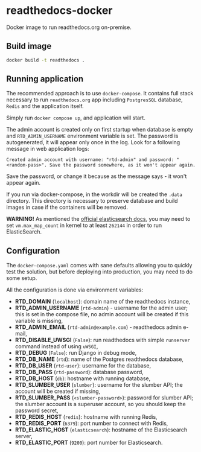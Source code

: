 # readthedocs-docker

Docker image to run readthedocs.org on-premise.

## Build image

```bash
docker build -t readthedocs .
```

## Running application

The recommended approach is to use `docker-compose`. It contains full stack necessary to
run `readthedocs.org` app including `PostgresSQL` database, `Redis` and the application itself.

Simply run `docker compose up`, and application will start.

The admin account is created only on first startup when database is empty and `RTD_ADMIN_USERNAME` 
environment variable is set. The password is autogenerated, it will appear only once in the log.
Look for a following message in web application logs:  
```
Created admin account with username: "rtd-admin" and password: "<random-pass>". Save the password somewhere, as it won't appear again.
```

Save the password, or change it because as the message says - it won't appear again.

If you run via docker-compose, in the workdir will be created the `.data` directory. 
This directory is necessary to preserve database and build images in case if the containers
will be removed.

**WARNING!** As mentioned the [official elasticsearch docs](https://www.elastic.co/guide/en/elasticsearch/reference/current/docker.html#docker-cli-run-prod-mode),
you may need to set `vm.max_map_count` in kernel to at least `262144` in order to run ElasticSearch.

## Configuration

The `docker-compose.yaml` comes with sane defaults allowing you to quickly test the solution,
but before deploying into production, you may need to do some setup.

All the configuration is done via environment variables:

- **RTD_DOMAIN** (`localhost`): domain name of the readthedocs instance,
- **RTD_ADMIN_USERNAME** (`rtd-admin`) - username for the admin user; this is set in the compose
    file, no admin account will be created if this variable is missing,
- **RTD_ADMIN_EMAIL** (`rtd-admin@example.com`) - readthedocs admin e-mail,
- **RTD_DISABLE_UWSGI** (`False`): run readthedocs with simple `runserver` command instead 
    of using `uWSGI`,
- **RTD_DEBUG** (`False`): run Django in debug mode,
- **RTD_DB_NAME** (`rtd`): name of the Postgres readthedocs database,
- **RTD_DB_USER** (`rtd-user`): username for the database,
- **RTD_DB_PASS** (`rtd-password`): database password,
- **RTD_DB_HOST** (`db`): hostname with running database,
- **RTD_SLUMBER_USER** (`slumber`): username for the slumber API; the account will be created
    if missing,
- **RTD_SLUMBER_PASS** (`<slumber-password>`): password for slumber API; the slumber account is
    a superuser account, so you should keep the password secret,
- **RTD_REDIS_HOST** (`redis`): hostname with running Redis,
- **RTD_REDIS_PORT** (`6379`): port number to connect with Redis,
- **RTD_ELASTIC_HOST** (`elasticsearch`): hostname of the Elasticsearch server,
- **RTD_ELASTIC_PORT** (`9200`): port number for Elasticsearch.

